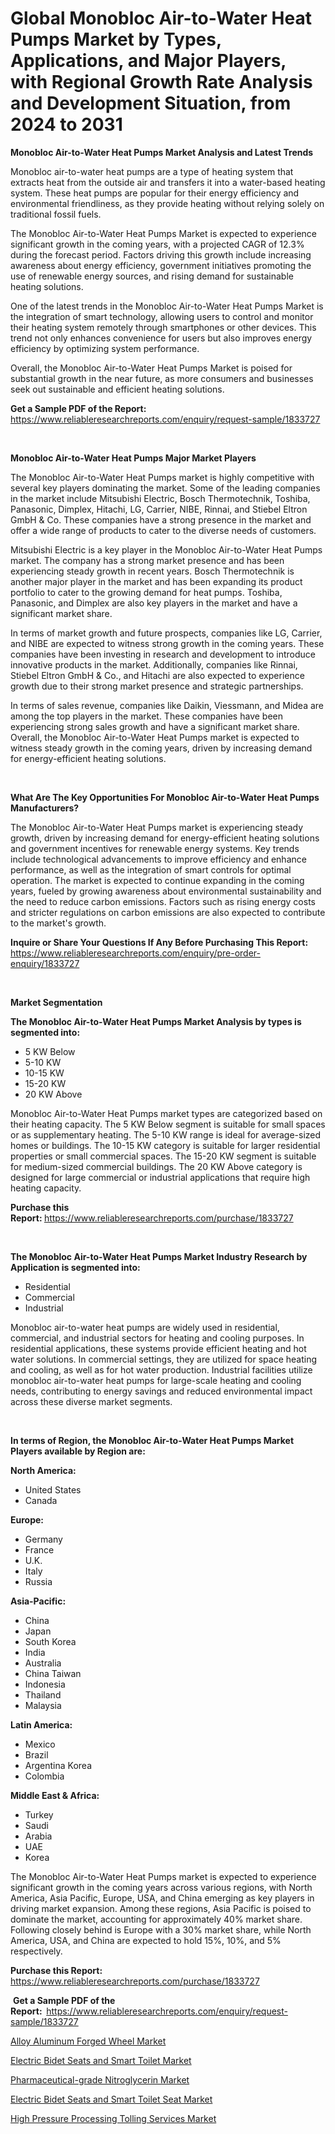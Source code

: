 <p><h1>Global Monobloc Air-to-Water Heat Pumps Market by Types, Applications, and Major Players, with Regional Growth Rate Analysis and Development Situation, from 2024 to 2031</h1></p><p><strong>Monobloc Air-to-Water Heat Pumps Market Analysis and Latest Trends</strong></p>
<p><p>Monobloc air-to-water heat pumps are a type of heating system that extracts heat from the outside air and transfers it into a water-based heating system. These heat pumps are popular for their energy efficiency and environmental friendliness, as they provide heating without relying solely on traditional fossil fuels.</p><p>The Monobloc Air-to-Water Heat Pumps Market is expected to experience significant growth in the coming years, with a projected CAGR of 12.3% during the forecast period. Factors driving this growth include increasing awareness about energy efficiency, government initiatives promoting the use of renewable energy sources, and rising demand for sustainable heating solutions.</p><p>One of the latest trends in the Monobloc Air-to-Water Heat Pumps Market is the integration of smart technology, allowing users to control and monitor their heating system remotely through smartphones or other devices. This trend not only enhances convenience for users but also improves energy efficiency by optimizing system performance.</p><p>Overall, the Monobloc Air-to-Water Heat Pumps Market is poised for substantial growth in the near future, as more consumers and businesses seek out sustainable and efficient heating solutions.</p></p>
<p><strong>Get a Sample PDF of the Report:&nbsp;</strong> <a href="https://www.reliableresearchreports.com/enquiry/request-sample/1833727">https://www.reliableresearchreports.com/enquiry/request-sample/1833727</a></p>
<p>&nbsp;</p>
<p><strong>Monobloc Air-to-Water Heat Pumps Major Market Players</strong></p>
<p><p>The Monobloc Air-to-Water Heat Pumps market is highly competitive with several key players dominating the market. Some of the leading companies in the market include Mitsubishi Electric, Bosch Thermotechnik, Toshiba, Panasonic, Dimplex, Hitachi, LG, Carrier, NIBE, Rinnai, and Stiebel Eltron GmbH & Co. These companies have a strong presence in the market and offer a wide range of products to cater to the diverse needs of customers.</p><p>Mitsubishi Electric is a key player in the Monobloc Air-to-Water Heat Pumps market. The company has a strong market presence and has been experiencing steady growth in recent years. Bosch Thermotechnik is another major player in the market and has been expanding its product portfolio to cater to the growing demand for heat pumps. Toshiba, Panasonic, and Dimplex are also key players in the market and have a significant market share.</p><p>In terms of market growth and future prospects, companies like LG, Carrier, and NIBE are expected to witness strong growth in the coming years. These companies have been investing in research and development to introduce innovative products in the market. Additionally, companies like Rinnai, Stiebel Eltron GmbH & Co., and Hitachi are also expected to experience growth due to their strong market presence and strategic partnerships.</p><p>In terms of sales revenue, companies like Daikin, Viessmann, and Midea are among the top players in the market. These companies have been experiencing strong sales growth and have a significant market share. Overall, the Monobloc Air-to-Water Heat Pumps market is expected to witness steady growth in the coming years, driven by increasing demand for energy-efficient heating solutions.</p></p>
<p>&nbsp;</p>
<p><strong>What Are The Key Opportunities For Monobloc Air-to-Water Heat Pumps Manufacturers?</strong></p>
<p><p>The Monobloc Air-to-Water Heat Pumps market is experiencing steady growth, driven by increasing demand for energy-efficient heating solutions and government incentives for renewable energy systems. Key trends include technological advancements to improve efficiency and enhance performance, as well as the integration of smart controls for optimal operation. The market is expected to continue expanding in the coming years, fueled by growing awareness about environmental sustainability and the need to reduce carbon emissions. Factors such as rising energy costs and stricter regulations on carbon emissions are also expected to contribute to the market's growth.</p></p>
<p><strong>Inquire or Share Your Questions If Any Before Purchasing This Report:</strong> <a href="https://www.reliableresearchreports.com/enquiry/pre-order-enquiry/1833727">https://www.reliableresearchreports.com/enquiry/pre-order-enquiry/1833727</a></p>
<p>&nbsp;</p>
<p><strong>Market Segmentation</strong></p>
<p><strong>The Monobloc Air-to-Water Heat Pumps Market Analysis by types is segmented into:</strong></p>
<p><ul><li>5 KW Below</li><li>5-10 KW</li><li>10-15 KW</li><li>15-20 KW</li><li>20 KW Above</li></ul></p>
<p><p>Monobloc Air-to-Water Heat Pumps market types are categorized based on their heating capacity. The 5 KW Below segment is suitable for small spaces or as supplementary heating. The 5-10 KW range is ideal for average-sized homes or buildings. The 10-15 KW category is suitable for larger residential properties or small commercial spaces. The 15-20 KW segment is suitable for medium-sized commercial buildings. The 20 KW Above category is designed for large commercial or industrial applications that require high heating capacity.</p></p>
<p><strong>Purchase this Report:&nbsp;</strong><a href="https://www.reliableresearchreports.com/purchase/1833727">https://www.reliableresearchreports.com/purchase/1833727</a></p>
<p>&nbsp;</p>
<p><strong>The Monobloc Air-to-Water Heat Pumps Market Industry Research by Application is segmented into:</strong></p>
<p><ul><li>Residential</li><li>Commercial</li><li>Industrial</li></ul></p>
<p><p>Monobloc air-to-water heat pumps are widely used in residential, commercial, and industrial sectors for heating and cooling purposes. In residential applications, these systems provide efficient heating and hot water solutions. In commercial settings, they are utilized for space heating and cooling, as well as for hot water production. Industrial facilities utilize monobloc air-to-water heat pumps for large-scale heating and cooling needs, contributing to energy savings and reduced environmental impact across these diverse market segments.</p></p>
<p>&nbsp;</p>
<p><strong>In terms of Region, the Monobloc Air-to-Water Heat Pumps Market Players available by Region are:</strong></p>
<p>
    <p> <strong> North America: </strong>
        <ul>
            <li>United States</li>
            <li>Canada</li>
        </ul>
        </p> 
    <p> <strong> Europe: </strong>
        <ul>
            <li>Germany</li>
            <li>France</li>
            <li>U.K.</li>
            <li>Italy</li>
            <li>Russia</li>
        </ul>
        </p> 
    <p> <strong> Asia-Pacific: </strong>
        <ul>
            <li>China</li>
            <li>Japan</li>
            <li>South Korea</li>
            <li>India</li>
            <li>Australia</li>
            <li>China Taiwan</li>
            <li>Indonesia</li>
            <li>Thailand</li>
            <li>Malaysia</li>
        </ul>
        </p> 
    <p> <strong> Latin America: </strong>
        <ul>
            <li>Mexico</li>
            <li>Brazil</li>
            <li>Argentina Korea</li>
            <li>Colombia</li>
        </ul>
        </p> 
    <p> <strong> Middle East & Africa: </strong>
        <ul>
            <li>Turkey</li>
            <li>Saudi</li>
            <li>Arabia</li>
            <li>UAE</li>
            <li>Korea</li>
        </ul>
    </p>
    </p>
<p><p>The Monobloc Air-to-Water Heat Pumps market is expected to experience significant growth in the coming years across various regions, with North America, Asia Pacific, Europe, USA, and China emerging as key players in driving market expansion. Among these regions, Asia Pacific is poised to dominate the market, accounting for approximately 40% market share. Following closely behind is Europe with a 30% market share, while North America, USA, and China are expected to hold 15%, 10%, and 5% respectively.</p></p>
<p><strong>Purchase this Report: </strong><a href="https://www.reliableresearchreports.com/purchase/1833727">https://www.reliableresearchreports.com/purchase/1833727</a></p>
<p>&nbsp;<strong>Get a Sample PDF of the Report:&nbsp;&nbsp;</strong><a href="https://www.reliableresearchreports.com/enquiry/request-sample/1833727">https://www.reliableresearchreports.com/enquiry/request-sample/1833727</a></p>
<p><strong></strong></p>
<p><p><a href="https://issuu.com/reportprime-2/docs/alloy-aluminum-forged-wheel-market-size-2030.pptx">Alloy Aluminum Forged Wheel Market</a></p><p><a href="https://github.com/nathandecarvalho/Market-Research-Report-List-2/blob/main/electric-bidet-seats-and-smart-toilet-market.md">Electric Bidet Seats and Smart Toilet Market</a></p><p><a href="https://issuu.com/reportprime-2/docs/pharmaceutical-grade-nitroglycerin-market-size-203">Pharmaceutical-grade Nitroglycerin Market</a></p><p><a href="https://github.com/kosella/Market-Research-Report-List-2/blob/main/electric-bidet-seats-and-smart-toilet-seat-market.md">Electric Bidet Seats and Smart Toilet Seat Market</a></p><p><a href="https://github.com/julyju69/Market-Research-Report-List-2/blob/main/high-pressure-processing-tolling-services-market.md">High Pressure Processing Tolling Services Market</a></p></p>
